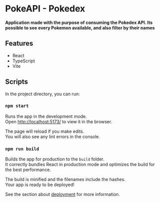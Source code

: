 # PokeAPI - Pokedex

<strong>Application made with the purpose of consuming the Pokedex API. Its possible to see every Pokemon available, and also filter by their names</strong>
</br>
<h2>Features</h2>
<ul>
<li>React</li>
<li>TypeScript</li>
<li>Vite</li>
</ul>

## Scripts

In the project directory, you can run:

### `npm start`

Runs the app in the development mode.\
Open [http://localhost:5173/](http://localhost:5173/) to view it in the browser.

The page will reload if you make edits.\
You will also see any lint errors in the console.

### `npm run build`

Builds the app for production to the `build` folder.\
It correctly bundles React in production mode and optimizes the build for the best performance.

The build is minified and the filenames include the hashes.\
Your app is ready to be deployed!

See the section about [deployment](https://facebook.github.io/create-react-app/docs/deployment) for more information.
